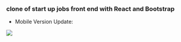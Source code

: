 ### clone of start up jobs front end with React and Bootstrap

* Mobile Version Update:

![](https://github.com/Dev-SimonD/myblog/blob/master/msuj.gif)
